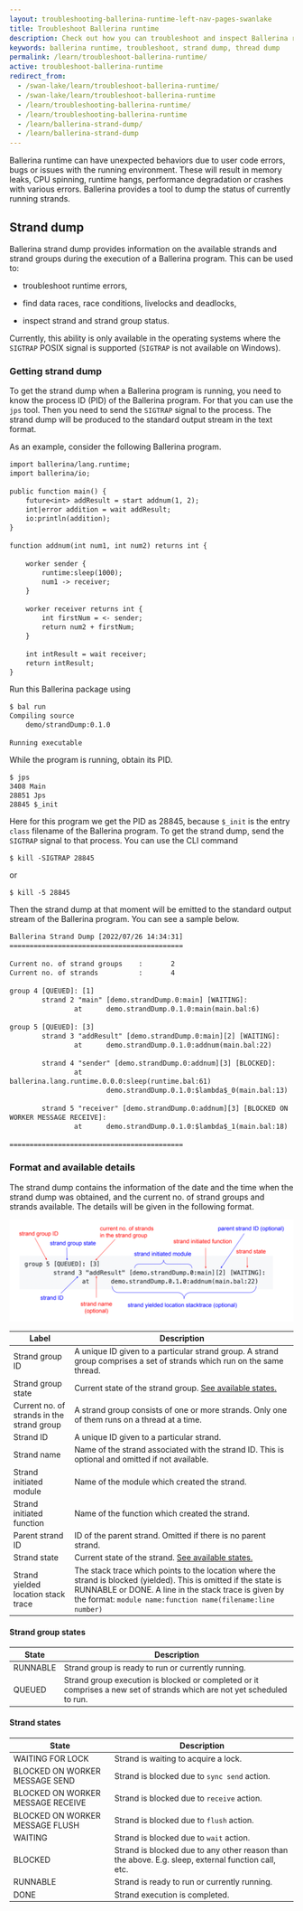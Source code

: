 ```yaml
---
layout: troubleshooting-ballerina-runtime-left-nav-pages-swanlake
title: Troubleshoot Ballerina runtime
description: Check out how you can troubleshoot and inspect Ballerina runtime.  
keywords: ballerina runtime, troubleshoot, strand dump, thread dump
permalink: /learn/troubleshoot-ballerina-runtime/
active: troubleshoot-ballerina-runtime
redirect_from:
  - /swan-lake/learn/troubleshoot-ballerina-runtime/
  - /swan-lake/learn/troubleshoot-ballerina-runtime
  - /learn/troubleshooting-ballerina-runtime/
  - /learn/troubleshooting-ballerina-runtime
  - /learn/ballerina-strand-dump/
  - /learn/ballerina-strand-dump
---
```


Ballerina runtime can have unexpected behaviors due to user code errors, bugs or issues with the running environment. 
These will result in memory leaks, CPU spinning, runtime hangs, performance degradation or crashes with various errors. 
Ballerina provides a tool to dump the status of currently running strands.

## Strand dump

Ballerina strand dump provides information on the available strands and strand groups during the execution of 
a Ballerina program. This can be used to:

- troubleshoot runtime errors,

- find data races, race conditions, livelocks and deadlocks,

- inspect strand and strand group status.

Currently, this ability is only available in the operating systems where the `SIGTRAP` POSIX signal is supported 
(`SIGTRAP` is not available on Windows).

### Getting strand dump

To get the strand dump when a Ballerina program is running, you need to know the process ID (PID) of the Ballerina 
program. For that you can use the `jps` tool. Then you need to send the `SIGTRAP` signal to the process. The strand 
dump will be produced to the standard output stream in the text format.

As an example, consider the following Ballerina program.

```ballerina
import ballerina/lang.runtime;
import ballerina/io;

public function main() {
    future<int> addResult = start addnum(1, 2);
    int|error addition = wait addResult;
    io:println(addition);
}

function addnum(int num1, int num2) returns int {

    worker sender {
        runtime:sleep(1000);
        num1 -> receiver;
    }

    worker receiver returns int {
        int firstNum = <- sender;
        return num2 + firstNum;
    }

    int intResult = wait receiver;
    return intResult;
}
```

Run this Ballerina package using
```
$ bal run
Compiling source
	demo/strandDump:0.1.0

Running executable
```

While the program is running, obtain its PID.
```
$ jps
3408 Main
28851 Jps
28845 $_init
```
Here for this program we get the PID as 28845, because `$_init` is the entry `class` filename of the Ballerina program. 
To get the strand dump, send the `SIGTRAP` signal to that process. You can use the CLI command
```
$ kill -SIGTRAP 28845
```
or
```
$ kill -5 28845
```

Then the strand dump at that moment will be emitted to the standard output stream of the Ballerina program. 
You can see a sample below.
```text
Ballerina Strand Dump [2022/07/26 14:34:31]
===========================================
 
Current no. of strand groups    :       2
Current no. of strands          :       4
 
group 4 [QUEUED]: [1]
        strand 2 "main" [demo.strandDump.0:main] [WAITING]:
                at      demo.strandDump.0.1.0:main(main.bal:6)
 
group 5 [QUEUED]: [3]
        strand 3 "addResult" [demo.strandDump.0:main][2] [WAITING]:
                at      demo.strandDump.0.1.0:addnum(main.bal:22)
 
        strand 4 "sender" [demo.strandDump.0:addnum][3] [BLOCKED]:
                at      ballerina.lang.runtime.0.0.0:sleep(runtime.bal:61)
                        demo.strandDump.0.1.0:$lambda$_0(main.bal:13)
 
        strand 5 "receiver" [demo.strandDump.0:addnum][3] [BLOCKED ON WORKER MESSAGE RECEIVE]:
                at      demo.strandDump.0.1.0:$lambda$_1(main.bal:18)
 
===========================================
```

### Format and available details

The strand dump contains the information of the date and the time when the strand dump was obtained, and the current 
no. of strand groups and strands available. The details will be given in the following format.

![Strand dump output format](/learn/images/strand-dump-format.png "Strand dump output format")

Label | Description
-- | --
Strand group ID | A unique ID given to a particular strand group. A strand group comprises a set of strands which run on the same thread.
Strand group state | Current state of the strand group. [See available states.](/learn/troubleshoot-ballerina-runtime/#strand-group-states)
Current no. of strands in the strand group | A strand group consists of one or more strands. Only one of them runs on a thread at a time.
Strand ID | A unique ID given to a particular strand.
Strand name | Name of the strand associated with the strand ID. This is optional and omitted if not available.
Strand initiated module | Name of the module which created the strand.
Strand initiated function | Name of the function which created the strand.
Parent strand ID | ID of the parent strand. Omitted if there is no parent strand.
Strand state | Current state of the strand. [See available states.](/learn/troubleshoot-ballerina-runtime/#strand-states)
Strand yielded location stack trace | The stack trace which points to the location where the strand is blocked (yielded). This is omitted if the state is RUNNABLE or DONE. A line in the stack trace is given by the format: `module name:function name(filename:line number)`

#### Strand group states

State | Description
-- | --
RUNNABLE | Strand group is ready to run or currently running.
QUEUED | Strand group execution is blocked or completed or it comprises a new set of strands which are not yet scheduled to run.

#### Strand states

State | Description
-- | --
WAITING FOR LOCK | Strand is waiting to acquire a lock.
BLOCKED ON WORKER MESSAGE SEND | Strand is blocked due to `sync send` action.
BLOCKED ON WORKER MESSAGE RECEIVE | Strand is blocked due to `receive` action.
BLOCKED ON WORKER MESSAGE FLUSH | Strand is blocked due to `flush` action.
WAITING | Strand is blocked due to `wait` action.
BLOCKED | Strand is blocked due to any other reason than the above. E.g. sleep, external function call, etc.
RUNNABLE | Strand is ready to run or currently running.
DONE | Strand execution is completed.
